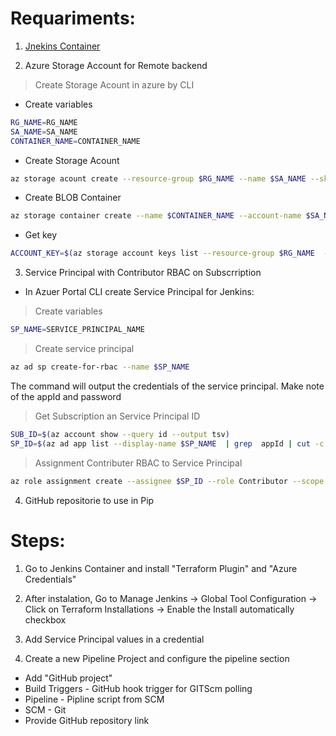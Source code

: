<h1> Requariments: </h1>

1. [Jnekins Container](https://github.com/Joska99/joska/tree/main/docker/stateful-jenkins)

2. Azure Storage Account for Remote backend

> Create Storage Acount in azure by CLI

- Create variables
```bash
RG_NAME=RG_NAME
SA_NAME=SA_NAME
CONTAINER_NAME=CONTAINER_NAME
```
- Create Storage Acount
```bash
az storage acount create --resource-group $RG_NAME --name $SA_NAME --sku Standard_LRS --encryption-services blob 
```
- Create BLOB Container
```bash
az storage container create --name $CONTAINER_NAME --account-name $SA_NAME 
```
- Get key 
```bash
ACCOUNT_KEY=$(az storage account keys list --resource-group $RG_NAME  --account-name $SA_NAME --query '[0].value' -o tsv)
```

3. Service Principal with Contributor RBAC on Subscrription

- In Azuer Portal CLI create Service Principal for Jenkins:

> Create variables
``` Bash
SP_NAME=SERVICE_PRINCIPAL_NAME
```
> Create service principal
```Bash
az ad sp create-for-rbac --name $SP_NAME
```
The command will output the credentials of the service principal. Make note of the appId and password<br />

> Get Subscription an Service Principal ID
```Bash
SUB_ID=$(az account show --query id --output tsv)
SP_ID=$(az ad app list --display-name $SP_NAME  | grep  appId | cut -c 15-50)
```
> Assignment Contributer RBAC to Service Principal
```Bash
az role assignment create --assignee $SP_ID --role Contributor --scope /subscriptions/$SUB_ID
```

4. GitHub repositorie to use in Pip

<h1> Steps: </h1>

1. Go to Jenkins Container and install "Terraform Plugin" and "Azure Credentials"

2. After instalation, Go to Manage Jenkins → Global Tool Configuration → Click on Terraform Installations → Enable the Install automatically checkbox

3. Add Service Principal values in a credential

4. Create a new Pipeline Project and configure the pipeline section
- Add "GitHub project"
- Build Triggers - GitHub hook trigger for GITScm polling
- Pipeline - Pipline script from SCM
- SCM - Git 
- Provide GitHub repository link



